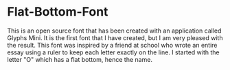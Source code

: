 # Flat-Bottom-Font

This is an open source font that has been created with an application called Glyphs Mini. It is the first font that I have created, but I am very pleased with the result. This font was inspired by a friend at school who wrote an entire essay using a ruler to keep each letter exactly on the line. I started with the letter "O" which has a flat bottom, hence the name.


